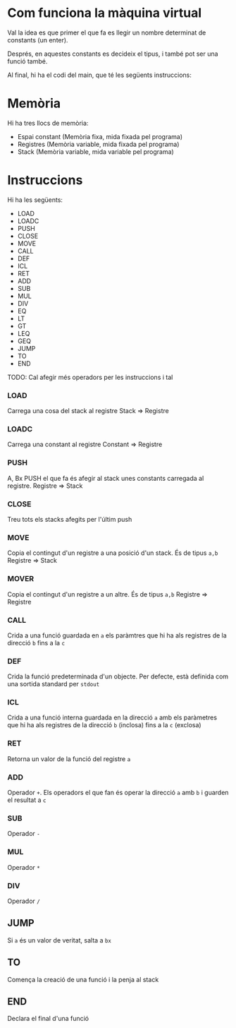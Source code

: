 # Com funciona la màquina virtual

Val la idea es que primer el que fa es llegir
un nombre determinat de constants (un enter).

Després, en aquestes constants es decideix el tipus,
i també pot ser una funció també.

Al final, hi ha el codi del main, que té les següents
instruccions:

# Memòria
Hi ha tres llocs de memòria:

- Espai constant (Memòria fixa, mida fixada pel programa)
- Registres (Memòria variable, mida fixada pel programa)
- Stack (Memòria variable, mida variable pel programa)

# Instruccions

Hi ha les següents:

- LOAD
- LOADC
- PUSH
- CLOSE
- MOVE
- CALL
- DEF
- ICL
- RET
- ADD
- SUB
- MUL
- DIV
- EQ
- LT
- GT
- LEQ
- GEQ
- JUMP
- TO
- END

TODO: Cal afegir més operadors per les instruccions i tal

### LOAD
Carrega una cosa del stack al registre
Stack => Registre

### LOADC
Carrega una constant al registre
Constant => Registre

### PUSH

A, Bx
PUSH el que fa és afegir al stack unes constants carregada al registre.
Registre => Stack

### CLOSE

Treu tots els stacks afegits per l'últim push


### MOVE

Copia el contingut d'un registre a una posició d'un stack. És de tipus `a,b`
Registre => Stack

### MOVER

Copia el contingut d'un registre a un altre. És de tipus `a,b`
Registre => Registre

### CALL

Crida a una funció guardada en `a` els paràmtres que hi ha als registres de la direcció `b` fins a la `c`

### DEF

Crida la funció predeterminada d'un objecte. Per defecte, està definida com una sortida standard per `stdout`

### ICL

Crida a una funció interna guardada en la direcció `a` amb els paràmetres que hi ha als registres de la direcció `b` (inclosa) fins a la `c` (exclosa)

### RET

Retorna un valor de la funció del registre `a`

### ADD

Operador `+`. Els operadors el que fan és operar la direcció `a` amb `b` i guarden el resultat a `c`

### SUB

Operador `-`

### MUL

Operador `*`

### DIV

Operador `/`

## JUMP

Si `a` és un valor de veritat, salta a `bx`

## TO

Comença la creació de una funció i la penja al stack

## END

Declara el final d'una funció